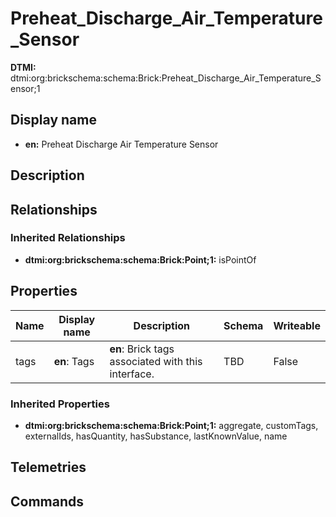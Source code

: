 # Preheat_Discharge_Air_Temperature_Sensor
**DTMI:** dtmi:org:brickschema:schema:Brick:Preheat_Discharge_Air_Temperature_Sensor;1
## Display name
- **en:** Preheat Discharge Air Temperature Sensor
## Description
## Relationships
### Inherited Relationships
* **dtmi:org:brickschema:schema:Brick:Point;1:** isPointOf
## Properties
|Name|Display name|Description|Schema|Writeable|
|-|-|-|-|-|
|tags|**en**: Tags|**en**: Brick tags associated with this interface.|TBD|False
### Inherited Properties
* **dtmi:org:brickschema:schema:Brick:Point;1:** aggregate, customTags, externalIds, hasQuantity, hasSubstance, lastKnownValue, name
## Telemetries
## Commands

